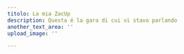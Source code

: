 ```yaml
---
titolo: La mia ZacUp
description: Questa é la gara di cui vi stavo parlando
another_text_area: ''
upload_image: ''

---
```

